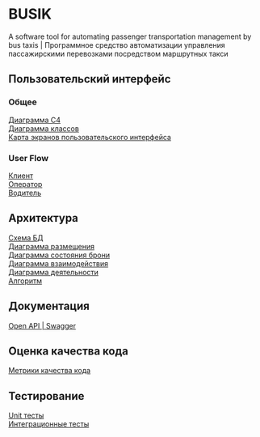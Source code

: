 # BUSIK
A software tool for automating passenger transportation management by bus taxis | Программное средство автоматизации управления пассажирскими перевозками посредством маршрутных такси
## Пользовательский интерфейс
### Общее
[Диаграмма С4](https://github.com/D1le1/BUSIK/blob/main/Documentation/Code/C4/Container.png)<br>
[Диаграмма классов](https://github.com/D1le1/BUSIK/blob/main/Documentation/Code/Class%20Diagram/Class.pdf)<br>
[Карта экранов пользовательского интерфейса](https://github.com/D1le1/BUSIK/blob/main/Documentation/UI/UI%20Pages/UIpages.pdf)<br>
### User Flow
[Клиент](https://github.com/D1le1/BUSIK/blob/main/Documentation/UI/UserFlow/Client.pdf)<br>
[Оператор](https://github.com/D1le1/BUSIK/blob/main/Documentation/UI/UserFlow/Operator.pdf)<br>
[Водитель](https://github.com/D1le1/BUSIK/blob/main/Documentation/UI/UserFlow/Driver.pdf)<br>
## Архитектура
[Схема БД](https://github.com/D1le1/BUSIK/blob/main/Documentation/Code/Database/BD.png)<br>
[Диаграмма размещения](https://github.com/D1le1/BUSIK/blob/main/Documentation/Code/Static%20%26%20Dinamic%20Diagrams/Placement%20diagran.png)<br>
[Диаграмма состояния брони](https://github.com/D1le1/BUSIK/blob/main/Documentation/Code/Static%20%26%20Dinamic%20Diagrams/Booking%20status%20diagram.png)<br>
[Диаграмма взаимодействия](https://github.com/D1le1/BUSIK/blob/main/Documentation/Code/Static%20%26%20Dinamic%20Diagrams/Interaction%20diagram.png)<br>
[Диаграмма деятельности](https://github.com/D1le1/BUSIK/blob/main/Documentation/Code/Static%20%26%20Dinamic%20Diagrams/Activity%20diagram.png)<br>
[Алгоритм](https://github.com/D1le1/BUSIK/blob/main/Documentation/Code/Algorithms/The%20algorithm%20for%20changing%20the%20passenger's%20status.png)<br>
## Документация
[Open API | Swagger](https://github.com/D1le1/BUSIK/tree/main/Documentation/API%20Documentation)<br>
## Оценка качества кода
[Метрики качества кода](https://github.com/D1le1/BUSIK/tree/main/Documentation/Code%20quality)<br>
## Тестирование<br>
[Unit тесты](https://github.com/D1le1/BUSIK/blob/main/Documentation/Tests/Unit/Tests.kt)<br>
[Интеграционные тесты](https://github.com/D1le1/BUSIK/blob/main/Documentation/Tests/Integration/Tests.kt)
